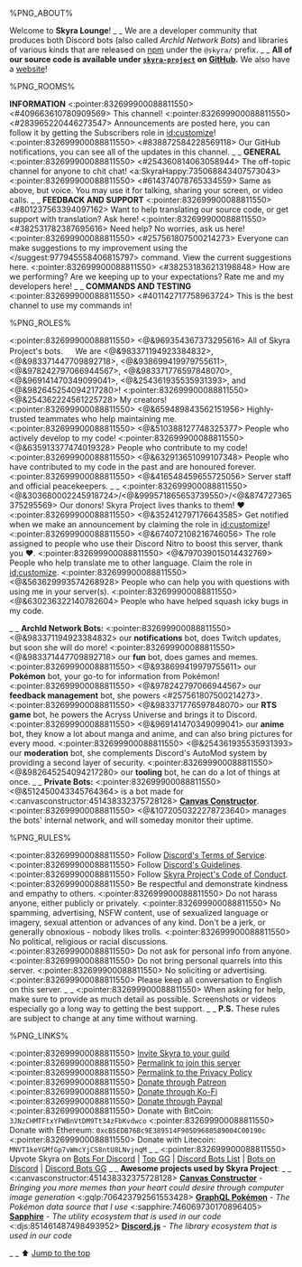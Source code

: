%PNG_ABOUT%


Welcome to **Skyra Lounge**!
_ _
We are a developer community that produces both Discord bots (also called *ArchId Network Bots*) and libraries of various kinds that are released on [npm](https://www.npmjs.com) under the `@skyra/` prefix.
_ _
__All of our source code is available under [`skyra-project`](https://github.com/skyra-project) on [GitHub](https://github.com).__ We also have a [website](https://skyra.pw)!


%PNG_ROOMS%


**INFORMATION**
<:pointer:832699900088811550> <#409663610780909569> This channel!
<:pointer:832699900088811550> <#283965220446273547> Announcements are posted here, you can follow it by getting the Subscribers role in <id:customize>!
<:pointer:832699900088811550> <#838872584228569118> Our GitHub notifications, you can see all of the updates in this channel.
_ _
**GENERAL**
<:pointer:832699900088811550> <#254360814063058944> The off-topic channel for anyone to chit chat! <a:SkyraHappy:735068843407573043>
<:pointer:832699900088811550> <#614374078765334559> Same as above, but voice. You may use it for talking, sharing your screen, or video calls.
_ _
**FEEDBACK AND SUPPORT**
<:pointer:832699900088811550> <#801237563394097162> Want to help translating our source code, or get support with translation? Ask here!
<:pointer:832699900088811550> <#382531782387695616> Need help? No worries, ask us here!
<:pointer:832699900088811550> <#257561807500214273> Everyone can make suggestions to my improvement using the </suggest:977945558406815797> command. View the current suggestions here.
<:pointer:832699900088811550> <#382531836213198848> How are we performing? Are we keeping up to your expectations? Rate me and my developers here!
_ _
**COMMANDS AND TESTING**
<:pointer:832699900088811550> <#401142717758963724> This is the best channel to use my commands in!


%PNG_ROLES%


<:pointer:832699900088811550> <@&969354367373295616> All of Skyra Project's bots.
　 We are <@&983371194923384832>, <@&983371447709892718>, <@&938699419979755611>, <@&978242797066944567>, <@&983371776597848070>, <@&969141470349099041>, <@&254361935535931393>, and <@&982645254094217280>!
<:pointer:832699900088811550> <@&254362224561225728> My creators!
<:pointer:832699900088811550> <@&659489843562151956> Highly-trusted teammates who help maintaining me.
<:pointer:832699900088811550> <@&510388127748325377> People who actively develop to my code!
<:pointer:832699900088811550> <@&635913377474019328> People who contribute to my code!
<:pointer:832699900088811550> <@&632913651099107348> People who have contributed to my code in the past and are honoured forever.
<:pointer:832699900088811550> <@&416548459655725056> Server staff and official peacekeepers.
_ _
<:pointer:832699900088811550> <@&303680002245918724>/<@&999571865653739550>/<@&874727365375295569> Our donors! Skyra Project lives thanks to them! ❤️
<:pointer:832699900088811550> <@&352412797176643585> Get notified when we make an announcement by claiming the role in <id:customize>!
<:pointer:832699900088811550> <@&674072108216746056> The role assigned to people who use their Discord Nitro to boost this server, thank you :heart:.
<:pointer:832699900088811550> <@&797039015014432769> People who help translate me to other language. Claim the role in <id:customize>.
<:pointer:832699900088811550> <@&563629993574268928> People who can help you with questions with using me in your server(s).
<:pointer:832699900088811550> <@&630236322140782604> People who have helped squash icky bugs in my code.


_ _
**ArchId Network Bots:**
<:pointer:832699900088811550> <@&983371194923384832> our __notifications__ bot, does Twitch updates, but soon she will do more!
<:pointer:832699900088811550> <@&983371447709892718> our __fun__ bot, does games and memes.
<:pointer:832699900088811550> <@&938699419979755611> our __Pokémon__ bot, your go-to for information from Pokémon!
<:pointer:832699900088811550> <@&978242797066944567> our __feedback management__ bot, she powers <#257561807500214273>.
<:pointer:832699900088811550> <@&983371776597848070> our __RTS game__ bot, he powers the Acryss Universe and brings it to Discord.
<:pointer:832699900088811550> <@&969141470349099041> our __anime__ bot, they know a lot about manga and anime, and can also bring pictures for every mood.
<:pointer:832699900088811550> <@&254361935535931393> our __moderation__ bot, she complements Discord's AutoMod system by providing a second layer of security.
<:pointer:832699900088811550> <@&982645254094217280> our __tooling__ bot, he can do a lot of things at once.
_ _
**Private Bots:**
<:pointer:832699900088811550> <@&512450043345764364> is a bot made for <:canvasconstructor:451438332375728128> [__Canvas Constructor__](https://canvasconstructor.js.org).
<:pointer:832699900088811550> <@&1072050322278723640> manages the bots' internal network, and will someday monitor their uptime.


%PNG_RULES%


<:pointer:832699900088811550> Follow [Discord's Terms of Service](https://discord.com/terms).
<:pointer:832699900088811550> Follow [Discord's Guidelines](https://discord.com/guidelines).
<:pointer:832699900088811550> Follow [Skyra Project's Code of Conduct](https://github.com/skyra-project/skyra/blob/main/.github/CODE_OF_CONDUCT.md).
<:pointer:832699900088811550> Be respectful and demonstrate kindness and empathy to others.
<:pointer:832699900088811550> Do not harass anyone, either publicly or privately.
<:pointer:832699900088811550> No spamming, advertising, NSFW content, use of sexualized language or imagery, sexual attention or advances of any kind. Don't be a jerk, or generally obnoxious - nobody likes trolls.
<:pointer:832699900088811550> No political, religious or racial discussions.
<:pointer:832699900088811550> Do not ask for personal info from anyone.
<:pointer:832699900088811550> Do not bring personal quarrels into this server.
<:pointer:832699900088811550> No soliciting or advertising.
<:pointer:832699900088811550> Please keep all conversation to English on this server.
_ _
<:pointer:832699900088811550> When asking for help, make sure to provide as much detail as possible. Screenshots or videos especially go a long way to getting the best support.
_ _
**P.S.** These rules are subject to change at any time without warning.


%PNG_LINKS%


<:pointer:832699900088811550> [Invite Skyra to your guild](https://invite.skyra.pw)
<:pointer:832699900088811550> [Permalink to join this server](https://join.skyra.pw)
<:pointer:832699900088811550> [Permalink to the Privacy Policy](https://skyra.pw/privacy)
<:pointer:832699900088811550> [Donate through Patreon](https://donate.skyra.pw/patreon)
<:pointer:832699900088811550> [Donate through Ko-Fi](https://donate.skyra.pw/kofi)
<:pointer:832699900088811550> [Donate through Paypal](https://donate.skyra.pw/paypal)
<:pointer:832699900088811550> Donate with BitCoin: `3JNzCHMTFtxYFWBnVtDM9Tt34zFbKvdwco`
<:pointer:832699900088811550> Donate with Ethereum: `0xcB5EDB76Bc9E389514F905D9680589004C00190c`
<:pointer:832699900088811550> Donate with Litecoin: `MNVT1keYGMfGp7vWmcYjCS8ntU8LNvjnqM`
_ _
<:pointer:832699900088811550> Upvote Skyra on [Bots For Discord](https://botsfordiscord.com/bots/266624760782258186) | [Top GG](https://top.gg/bot/266624760782258186) | [Discord Bots List](https://discordbotlist.com/bots/266624760782258186) | [Bots on Discord](https://bots.ondiscord.xyz/bots/266624760782258186) | [Discord Bots GG](https://discord.bots.gg/bots/266624760782258186)
_ _
**Awesome projects used by Skyra Project**:
_ _
<:canvasconstructor:451438332375728128> [__Canvas Constructor__](https://canvasconstructor.js.org) - *Bringing you more memes than your heart could desire through computer image generation*
<:gqlp:706423792561553428> [__GraphQL Pokémon__](https://graphqlpokemon.favware.tech) - *The Pokémon data source that I use*
<:sapphire:746069730170896405> [__Sapphire__](https://sapphirejs.dev) - *The utility ecosystem that is used in our code*
<:djs:851461487498493952> [__Discord.js__](https://discord.js.org) - *The library ecosystem that is used in our code*

_ _
⬆️ [Jump to the top](%JUMP_TO_TOP%)
